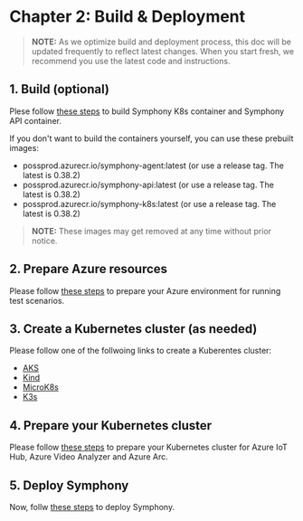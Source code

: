 # Chapter 2: Build & Deployment

> **NOTE:**  As we optimize build and deployment process, this doc will be updated frequently to reflect latest changes. When you start fresh, we recommend you use the latest code and instructions.

## 1. Build (optional)

Plese follow [these steps](./build.md) to build Symphony K8s container and Symphony API container.

If you don't want to build the containers yourself, you can use these prebuilt images:

* possprod.azurecr.io/symphony-agent:latest (or use a release tag. The latest is 0.38.2)
* possprod.azurecr.io/symphony-api:latest (or use a release tag. The latest is 0.38.2)
* possprod.azurecr.io/symphony-k8s:latest (or use a release tag. The latest is 0.38.2)

> **NOTE:** These images may get removed at any time without prior notice.

## 2. Prepare Azure resources
Please follow [these steps](./prepare_azure.md) to prepare your Azure environment for running test scenarios.

## 3. Create a Kubernetes cluster (as needed)

Please follow one of the follwoing links to create a Kuberentes cluster:

* [AKS](./aks.md)
* [Kind](./kind.md)
* [MicroK8s](./microk8s.md)
* [K3s](./k3s.md)

## 4. Prepare your Kubernetes cluster
Please follow [these steps](./prepare_k8s.md) to prepare your Kubernetes cluster for Azure IoT Hub, Azure Video Analyzer and Azure Arc.

## 5. Deploy Symphony
Now, follw [these steps](./deploy.md) to deploy Symphony.